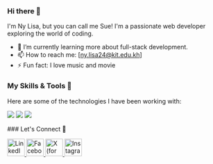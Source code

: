 ### Hi there 👋

I'm Ny Lisa, but you can call me Sue! I'm a passionate web developer exploring the world of coding.

- 🌱 I’m currently learning more about full-stack development.
- 📫 How to reach me: [ny.lisa24@kit.edu.kh]
- ⚡ Fun fact: I love music and movie

### My Skills & Tools 🚀

Here are some of the technologies I have been working with:

<p align="left">
  <img src="https://skillicons.dev/icons?i=html,css,js,ts,python,java,flutter,postgres" />
  
  <img src="https://skillicons.dev/icons?i=express,nodejs,react,angular,django,jupyter,numpy" />

  <img src="https://skillicons.dev/icons?i=mongodb,mysql,git,vscode,github,supabase" />
</p>
### Let's Connect 🤝

<p align="left">
  <a href="https://www.linkedin.com/in/your-linkedin-profile" target="_blank">
    <img src="https://skillicons.dev/icons?i=linkedin" alt="LinkedIn" width="40" height="40"/>
  </a>
  <a href="https://www.facebook.com/your-facebook-profile" target="_blank">
    <img src="https://skillicons.dev/icons?i=facebook" alt="Facebook" width="40" height="40"/>
  </a>
  <a href="https://twitter.com/your-x-handle" target="_blank">
    <img src="https://skillicons.dev/icons?i=x" alt="X (formerly Twitter)" width="40" height="40"/>
  </a>
  <a href="https://www.instagram.com/your-instagram-handle" target="_blank">
    <img src="https://skillicons.dev/icons?i=instagram" alt="Instagram" width="40" height="40"/>
  </a>
</p>

